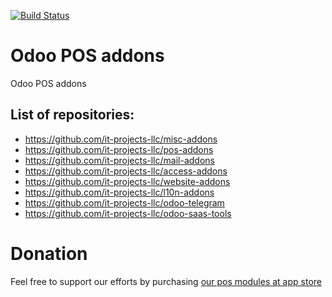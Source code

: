 [![Build Status](https://travis-ci.com/it-projects-llc/pos-addons.svg?branch=10.0)](https://travis-ci.com/it-projects-llc/pos-addons)

Odoo POS addons
===============

Odoo POS addons 

List of repositories:
---------------------

* https://github.com/it-projects-llc/misc-addons
* https://github.com/it-projects-llc/pos-addons
* https://github.com/it-projects-llc/mail-addons
* https://github.com/it-projects-llc/access-addons
* https://github.com/it-projects-llc/website-addons
* https://github.com/it-projects-llc/l10n-addons
* https://github.com/it-projects-llc/odoo-telegram
* https://github.com/it-projects-llc/odoo-saas-tools

Donation
========
Feel free to support our efforts by purchasing [our pos modules at app store](https://apps.odoo.com/apps/modules/category/Point%20of%20Sale/browse?price=Paid&order=Newest&author=IT-Projects+LLC)

